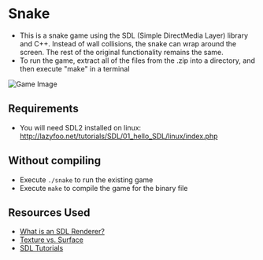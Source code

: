 # Snake
- This is a snake game using the SDL (Simple DirectMedia Layer) library and C++. Instead of
  wall collisions, the snake can wrap around the screen. The rest of the original functionality
  remains the same.
- To run the game, extract all of the files from the .zip into a directory, and then execute "make" in a terminal

![Game Image](https://i.imgur.com/QYgxrmz.png)

## Requirements
- You will need SDL2 installed on linux: http://lazyfoo.net/tutorials/SDL/01_hello_SDL/linux/index.php

## Without compiling
- Execute `./snake` to run the existing game
- Execute `make` to compile the game for the binary file

## Resources Used
- [What is an SDL Renderer?](https://stackoverflow.com/questions/21007329/what-is-an-sdl-renderer)
- [Texture vs. Surface](https://stackoverflow.com/questions/21392755/difference-between-surface-and-texture-sdl-general)
- [SDL Tutorials](http://lazyfoo.net/tutorials/SDL/)
